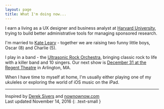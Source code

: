```yaml
---
layout: page
title: What I'm doing now...
---
```


I earn a living as a UX designer and business analyst at [Harvard University][huit], trying to build better administrative tools for managing sponsored research.

I'm married to [Kate Leary][kate] - together we are raising two funny little boys, Oscar (8) and Charlie (5).

I play in a band - the [Ultrasonic Rock Orchestra][uro], bringing classic rock to life with a killer band and 10 singers. Our next show is [December 31 at the Regent Theatre][regent] in Arlington, MA.

When I have time to myself at home, I'm usually either playing one of my ukuleles or exploring the world of iOS music on the iPad.

---
Inspired by [Derek Sivers](https://sivers.org/nowff) and [nownownow.com][now]  
Last updated November 14, 2016
{: .text-small }

[huit]: http://huit.harvard.edu/administrative-technology-services
[kate]: http://kateleary.net
[uro]: http://www.ultrasonicrockorchestra.com
[regent]: http://regenttheatre.com/index.php/main/details/rock_and_roll_extravaganza7
[now]: http://nownownow.com/about